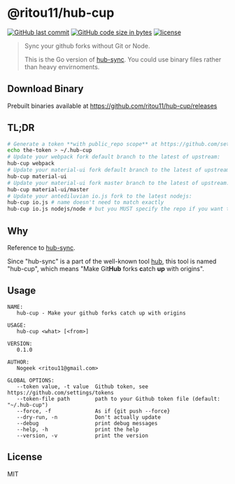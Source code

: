# @ritou11/hub-cup

[![GitHub last commit](https://img.shields.io/github/last-commit/ritou11/hub-cup.svg?style=flat-square)](https://github.com/ritou11/hub-cup)
[![GitHub code size in bytes](https://img.shields.io/github/languages/code-size/ritou11/hub-cup.svg?style=flat-square)](https://github.com/ritou11/hub-cup)
[![license](https://img.shields.io/github/license/ritou11/hub-cup.svg?style=flat-square)](https://github.com/ritou11/hub-cup/blob/master/LICENSE.md)

> Sync your github forks without Git or Node.
>
> This is the Go version of [hub-sync](https://github.com/b1f6c1c4/hub-sync). You could use binary files rather than heavy envirnoments.

## Download Binary

Prebuilt binaries available at https://github.com/ritou11/hub-cup/releases

## TL;DR

```sh
# Generate a token **with public_repo scope** at https://github.com/settings/tokens
echo the-token > ~/.hub-cup
# Update your webpack fork default branch to the latest of upstream:
hub-cup webpack
# Update your material-ui fork default branch to the latest of upstream:
hub-cup material-ui
# Update your material-ui fork master branch to the latest of upstream:
hub-cup material-ui/master
# Update your antediluvian io.js fork to the latest nodejs:
hub-cup io.js # name doesn't need to match exactly
hub-cup io.js nodejs/node # but you MUST specify the repo if you want to sync to the upstream of upstream
```

## Why

Reference to [hub-sync](https://github.com/b1f6c1c4/hub-sync).

Since "hub-sync" is a part of the well-known tool [hub](https://hub.github.com/hub.1.html), this tool is named "hub-cup", which means "Make Git**Hub** forks **c**atch **up** with origins".

## Usage

```
NAME:
   hub-cup - Make your github forks catch up with origins

USAGE:
   hub-cup <what> [<from>]

VERSION:
   0.1.0

AUTHOR:
   Nogeek <ritou11@gmail.com>

GLOBAL OPTIONS:
   --token value, -t value  Github token, see https://github.com/settings/tokens
   --token-file path        path to your Github token file (default: "~/.hub-cup")
   --force, -f              As if {git push --force}
   --dry-run, -n            Don't actually update
   --debug                  print debug messages
   --help, -h               print the help
   --version, -v            print the version
```

## License

MIT
